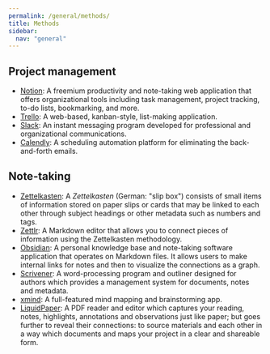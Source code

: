 ```yaml
---
permalink: /general/methods/
title: Methods
sidebar:
  nav: "general"
---
```


## Project management

- [Notion](https://www.notion.so/): A freemium productivity and note-taking web application that offers organizational tools including task management, project tracking, to-do lists, bookmarking, and more.
- [Trello](https://trello.com/): A web-based, kanban-style, list-making application.
- [Slack](https://slack.com/intl/fr-fr): An instant messaging program developed for professional and organizational communications.
- [Calendly](https://calendly.com/): A scheduling automation platform for eliminating the back-and-forth emails.

## Note-taking

- [Zettelkasten](https://zettelkasten.de/introduction/): A _Zettelkasten_ (German: "slip box") consists of small items of information stored on paper slips or cards that may be linked to each other through subject headings or other metadata such as numbers and tags.
- [Zettlr](https://www.zettlr.com/): A Markdown editor that allows you to connect pieces of information using the Zettelkasten methodology.
- [Obsidian](https://obsidian.md/): A personal knowledge base and note-taking software application that operates on Markdown files. It allows users to make internal links for notes and then to visualize the connections as a graph.
- [Scrivener](https://www.literatureandlatte.com/scrivener/): A word-processing program and outliner designed for authors which provides a management system for documents, notes and metadata.
- [xmind](https://xmind.app/): A full-featured mind mapping and brainstorming app.
- [LiquidPaper](https://www.liquidtext.net/): A PDF reader and editor which captures your reading, notes, highlights, annotations and observations just like paper; but goes further to reveal their connections: to source materials and each other in a way which documents and maps your project in a clear and shareable form.
